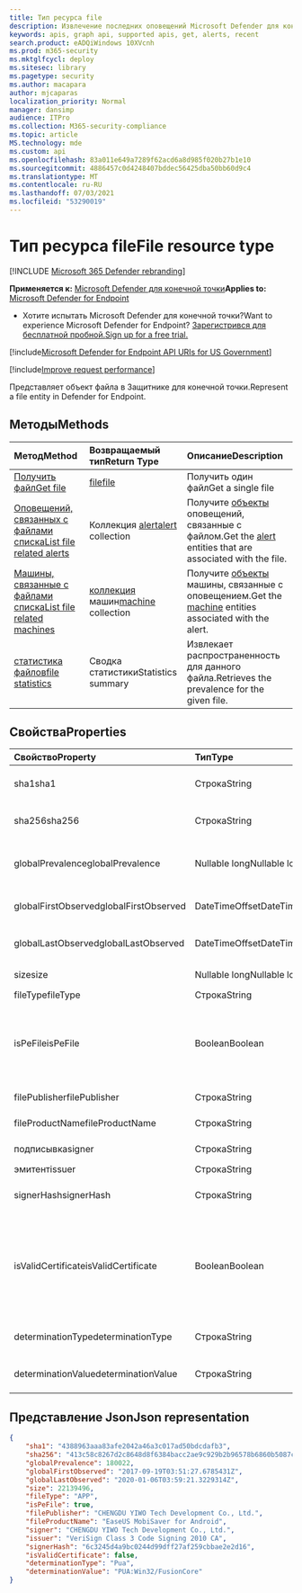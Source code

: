 ```yaml
---
title: Тип ресурса file
description: Извлечение последних оповещений Microsoft Defender для конечных точек, связанных с файлами.
keywords: apis, graph api, supported apis, get, alerts, recent
search.product: eADQiWindows 10XVcnh
ms.prod: m365-security
ms.mktglfcycl: deploy
ms.sitesec: library
ms.pagetype: security
ms.author: macapara
author: mjcaparas
localization_priority: Normal
manager: dansimp
audience: ITPro
ms.collection: M365-security-compliance
ms.topic: article
MS.technology: mde
ms.custom: api
ms.openlocfilehash: 83a011e649a7289f62acd6a8d985f020b27b1e10
ms.sourcegitcommit: 4886457c0d4248407bddec56425dba50bb60d9c4
ms.translationtype: MT
ms.contentlocale: ru-RU
ms.lasthandoff: 07/03/2021
ms.locfileid: "53290019"
---
```

# <a name="file-resource-type"></a><span data-ttu-id="75192-104">Тип ресурса file</span><span class="sxs-lookup"><span data-stu-id="75192-104">File resource type</span></span>

[!INCLUDE [Microsoft 365 Defender rebranding](../../includes/microsoft-defender.md)]


<span data-ttu-id="75192-105">**Применяется к:** [Microsoft Defender для конечной точки](https://go.microsoft.com/fwlink/?linkid=2154037)</span><span class="sxs-lookup"><span data-stu-id="75192-105">**Applies to:** [Microsoft Defender for Endpoint](https://go.microsoft.com/fwlink/?linkid=2154037)</span></span>

- <span data-ttu-id="75192-106">Хотите испытать Microsoft Defender для конечной точки?</span><span class="sxs-lookup"><span data-stu-id="75192-106">Want to experience Microsoft Defender for Endpoint?</span></span> [<span data-ttu-id="75192-107">Зарегистрився для бесплатной пробной.</span><span class="sxs-lookup"><span data-stu-id="75192-107">Sign up for a free trial.</span></span>](https://www.microsoft.com/microsoft-365/windows/microsoft-defender-atp?ocid=docs-wdatp-exposedapis-abovefoldlink) 

[!include[Microsoft Defender for Endpoint API URIs for US Government](../../includes/microsoft-defender-api-usgov.md)]

[!include[Improve request performance](../../includes/improve-request-performance.md)]

<span data-ttu-id="75192-108">Представляет объект файла в Защитнике для конечной точки.</span><span class="sxs-lookup"><span data-stu-id="75192-108">Represent a file entity in Defender for Endpoint.</span></span>

## <a name="methods"></a><span data-ttu-id="75192-109">Методы</span><span class="sxs-lookup"><span data-stu-id="75192-109">Methods</span></span>

<span data-ttu-id="75192-110">Метод</span><span class="sxs-lookup"><span data-stu-id="75192-110">Method</span></span>|<span data-ttu-id="75192-111">Возвращаемый тип</span><span class="sxs-lookup"><span data-stu-id="75192-111">Return Type</span></span> |<span data-ttu-id="75192-112">Описание</span><span class="sxs-lookup"><span data-stu-id="75192-112">Description</span></span>
:---|:---|:---
[<span data-ttu-id="75192-113">Получить файл</span><span class="sxs-lookup"><span data-stu-id="75192-113">Get file</span></span>](get-file-information.md) | [<span data-ttu-id="75192-114">file</span><span class="sxs-lookup"><span data-stu-id="75192-114">file</span></span>](files.md) | <span data-ttu-id="75192-115">Получить один файл</span><span class="sxs-lookup"><span data-stu-id="75192-115">Get a single file</span></span> 
[<span data-ttu-id="75192-116">Оповещений, связанных с файлами списка</span><span class="sxs-lookup"><span data-stu-id="75192-116">List file related alerts</span></span>](get-file-related-alerts.md) | <span data-ttu-id="75192-117">Коллекция [alert](alerts.md)</span><span class="sxs-lookup"><span data-stu-id="75192-117">[alert](alerts.md) collection</span></span> | <span data-ttu-id="75192-118">Получите [объекты](alerts.md) оповещений, связанные с файлом.</span><span class="sxs-lookup"><span data-stu-id="75192-118">Get the [alert](alerts.md) entities that are associated with the file.</span></span>
[<span data-ttu-id="75192-119">Машины, связанные с файлами списка</span><span class="sxs-lookup"><span data-stu-id="75192-119">List file related machines</span></span>](get-file-related-machines.md) | <span data-ttu-id="75192-120">[коллекция](machine.md) машин</span><span class="sxs-lookup"><span data-stu-id="75192-120">[machine](machine.md) collection</span></span> | <span data-ttu-id="75192-121">Получите [объекты](machine.md) машины, связанные с оповещением.</span><span class="sxs-lookup"><span data-stu-id="75192-121">Get the [machine](machine.md) entities associated with the alert.</span></span>
[<span data-ttu-id="75192-122">статистика файлов</span><span class="sxs-lookup"><span data-stu-id="75192-122">file statistics</span></span>](get-file-statistics.md) | <span data-ttu-id="75192-123">Сводка статистики</span><span class="sxs-lookup"><span data-stu-id="75192-123">Statistics summary</span></span> | <span data-ttu-id="75192-124">Извлекает распространенность для данного файла.</span><span class="sxs-lookup"><span data-stu-id="75192-124">Retrieves the prevalence for the given file.</span></span>


## <a name="properties"></a><span data-ttu-id="75192-125">Свойства</span><span class="sxs-lookup"><span data-stu-id="75192-125">Properties</span></span>

|<span data-ttu-id="75192-126">Свойство</span><span class="sxs-lookup"><span data-stu-id="75192-126">Property</span></span> | <span data-ttu-id="75192-127">Тип</span><span class="sxs-lookup"><span data-stu-id="75192-127">Type</span></span> | <span data-ttu-id="75192-128">Описание</span><span class="sxs-lookup"><span data-stu-id="75192-128">Description</span></span> |
|:---|:---|:---|
|<span data-ttu-id="75192-129">sha1</span><span class="sxs-lookup"><span data-stu-id="75192-129">sha1</span></span> | <span data-ttu-id="75192-130">Строка</span><span class="sxs-lookup"><span data-stu-id="75192-130">String</span></span> | <span data-ttu-id="75192-131">Sha1 hash of the file content</span><span class="sxs-lookup"><span data-stu-id="75192-131">Sha1 hash of the file content</span></span> |
|<span data-ttu-id="75192-132">sha256</span><span class="sxs-lookup"><span data-stu-id="75192-132">sha256</span></span> | <span data-ttu-id="75192-133">Строка</span><span class="sxs-lookup"><span data-stu-id="75192-133">String</span></span> | <span data-ttu-id="75192-134">Sha256 hash of the file content</span><span class="sxs-lookup"><span data-stu-id="75192-134">Sha256 hash of the file content</span></span> |
|<span data-ttu-id="75192-135">globalPrevalence</span><span class="sxs-lookup"><span data-stu-id="75192-135">globalPrevalence</span></span> | <span data-ttu-id="75192-136">Nullable long</span><span class="sxs-lookup"><span data-stu-id="75192-136">Nullable long</span></span> | <span data-ttu-id="75192-137">Распространенность файлов в организации</span><span class="sxs-lookup"><span data-stu-id="75192-137">File prevalence across organization</span></span> |
|<span data-ttu-id="75192-138">globalFirstObserved</span><span class="sxs-lookup"><span data-stu-id="75192-138">globalFirstObserved</span></span> | <span data-ttu-id="75192-139">DateTimeOffset</span><span class="sxs-lookup"><span data-stu-id="75192-139">DateTimeOffset</span></span> | <span data-ttu-id="75192-140">При первом наблюдении файла</span><span class="sxs-lookup"><span data-stu-id="75192-140">First time the file was observed</span></span> |
|<span data-ttu-id="75192-141">globalLastObserved</span><span class="sxs-lookup"><span data-stu-id="75192-141">globalLastObserved</span></span> | <span data-ttu-id="75192-142">DateTimeOffset</span><span class="sxs-lookup"><span data-stu-id="75192-142">DateTimeOffset</span></span> | <span data-ttu-id="75192-143">Последний раз, когда файл был замечен</span><span class="sxs-lookup"><span data-stu-id="75192-143">Last time the file was observed</span></span> |
|<span data-ttu-id="75192-144">size</span><span class="sxs-lookup"><span data-stu-id="75192-144">size</span></span> | <span data-ttu-id="75192-145">Nullable long</span><span class="sxs-lookup"><span data-stu-id="75192-145">Nullable long</span></span> | <span data-ttu-id="75192-146">Размер файла</span><span class="sxs-lookup"><span data-stu-id="75192-146">Size of the file</span></span> |
|<span data-ttu-id="75192-147">fileType</span><span class="sxs-lookup"><span data-stu-id="75192-147">fileType</span></span> | <span data-ttu-id="75192-148">Строка</span><span class="sxs-lookup"><span data-stu-id="75192-148">String</span></span> | <span data-ttu-id="75192-149">Тип файла</span><span class="sxs-lookup"><span data-stu-id="75192-149">Type of the file</span></span> |
|<span data-ttu-id="75192-150">isPeFile</span><span class="sxs-lookup"><span data-stu-id="75192-150">isPeFile</span></span> | <span data-ttu-id="75192-151">Boolean</span><span class="sxs-lookup"><span data-stu-id="75192-151">Boolean</span></span> | <span data-ttu-id="75192-152">верно, если файл является переносным для выполнения (например, "DLL", "EXE" и т.д.)</span><span class="sxs-lookup"><span data-stu-id="75192-152">true if the file is portable executable (e.g. "DLL", "EXE", etc.)</span></span> |
|<span data-ttu-id="75192-153">filePublisher</span><span class="sxs-lookup"><span data-stu-id="75192-153">filePublisher</span></span> | <span data-ttu-id="75192-154">Строка</span><span class="sxs-lookup"><span data-stu-id="75192-154">String</span></span> | <span data-ttu-id="75192-155">Издатель файлов</span><span class="sxs-lookup"><span data-stu-id="75192-155">File publisher</span></span> |
|<span data-ttu-id="75192-156">fileProductName</span><span class="sxs-lookup"><span data-stu-id="75192-156">fileProductName</span></span> | <span data-ttu-id="75192-157">Строка</span><span class="sxs-lookup"><span data-stu-id="75192-157">String</span></span> | <span data-ttu-id="75192-158">Название продукта</span><span class="sxs-lookup"><span data-stu-id="75192-158">Product name</span></span> |
|<span data-ttu-id="75192-159">подписывка</span><span class="sxs-lookup"><span data-stu-id="75192-159">signer</span></span> | <span data-ttu-id="75192-160">Строка</span><span class="sxs-lookup"><span data-stu-id="75192-160">String</span></span> | <span data-ttu-id="75192-161">Подписатель файлов</span><span class="sxs-lookup"><span data-stu-id="75192-161">File signer</span></span> |
|<span data-ttu-id="75192-162">эмитент</span><span class="sxs-lookup"><span data-stu-id="75192-162">issuer</span></span> | <span data-ttu-id="75192-163">Строка</span><span class="sxs-lookup"><span data-stu-id="75192-163">String</span></span> | <span data-ttu-id="75192-164">Эмитент файлов</span><span class="sxs-lookup"><span data-stu-id="75192-164">File issuer</span></span> |
|<span data-ttu-id="75192-165">signerHash</span><span class="sxs-lookup"><span data-stu-id="75192-165">signerHash</span></span> | <span data-ttu-id="75192-166">Строка</span><span class="sxs-lookup"><span data-stu-id="75192-166">String</span></span> | <span data-ttu-id="75192-167">Hash of the signing certificate</span><span class="sxs-lookup"><span data-stu-id="75192-167">Hash of the signing certificate</span></span> |
|<span data-ttu-id="75192-168">isValidCertificate</span><span class="sxs-lookup"><span data-stu-id="75192-168">isValidCertificate</span></span> | <span data-ttu-id="75192-169">Boolean</span><span class="sxs-lookup"><span data-stu-id="75192-169">Boolean</span></span> | <span data-ttu-id="75192-170">Был успешно проверен сертификат подписи агентом Microsoft Defender для конечных точек.</span><span class="sxs-lookup"><span data-stu-id="75192-170">Was signing certificate successfully verified by Microsoft Defender for Endpoint agent</span></span> |
|<span data-ttu-id="75192-171">determinationType</span><span class="sxs-lookup"><span data-stu-id="75192-171">determinationType</span></span> | <span data-ttu-id="75192-172">Строка</span><span class="sxs-lookup"><span data-stu-id="75192-172">String</span></span> | <span data-ttu-id="75192-173">Тип определения файла</span><span class="sxs-lookup"><span data-stu-id="75192-173">The determination type of the file</span></span> |
|<span data-ttu-id="75192-174">determinationValue</span><span class="sxs-lookup"><span data-stu-id="75192-174">determinationValue</span></span> | <span data-ttu-id="75192-175">Строка</span><span class="sxs-lookup"><span data-stu-id="75192-175">String</span></span> | <span data-ttu-id="75192-176">Значение определения</span><span class="sxs-lookup"><span data-stu-id="75192-176">Determination value</span></span> |

## <a name="json-representation"></a><span data-ttu-id="75192-177">Представление Json</span><span class="sxs-lookup"><span data-stu-id="75192-177">Json representation</span></span>

```json
{
    "sha1": "4388963aaa83afe2042a46a3c017ad50bdcdafb3",
    "sha256": "413c58c8267d2c8648d8f6384bacc2ae9c929b2b96578b6860b5087cd1bd6462",
    "globalPrevalence": 180022,
    "globalFirstObserved": "2017-09-19T03:51:27.6785431Z",
    "globalLastObserved": "2020-01-06T03:59:21.3229314Z",
    "size": 22139496,
    "fileType": "APP",
    "isPeFile": true,
    "filePublisher": "CHENGDU YIWO Tech Development Co., Ltd.",
    "fileProductName": "EaseUS MobiSaver for Android",
    "signer": "CHENGDU YIWO Tech Development Co., Ltd.",
    "issuer": "VeriSign Class 3 Code Signing 2010 CA",
    "signerHash": "6c3245d4a9bc0244d99dff27af259cbbae2e2d16",
    "isValidCertificate": false,
    "determinationType": "Pua",
    "determinationValue": "PUA:Win32/FusionCore"
}
```
